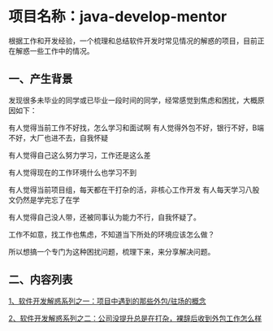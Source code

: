 # 项目名称：java-develop-mentor
根据工作和开发经验，一个梳理和总结软件开发时常见情况的解惑的项目，目前正在解惑一些工作中的情况。

## 一、产生背景

发现很多未毕业的同学或已毕业一段时间的同学，经常感觉到焦虑和困扰，大概原因如下：

 有人觉得当前工作不好找，怎么学习和面试啊 有人觉得外包不好，银行不好，B端不好，大厂也进不去，自我怀疑

有人觉得自己这么努力学习，工作还是这么差

有人觉得现在的工作环境什么也学习不到

有人觉得当前项目组，每天都在干打杂的活，非核心工作开发 有人每天学习八股文仍然是学完忘了在学

有人觉得自己没人带，还被同事认为能力不行，自我怀疑了。

工作不如意，找工作也焦虑，不知道当下所处的环境应该怎么做？

所以想搞一个专门为这种困扰问题，梳理下来，来分享解决问题。

## 二、内容列表

[1、软件开发解惑系列之一：项目中遇到的那些外包/驻场的概念](https://github.com/wuchubuzai2018/java-develop-mentor/blob/main/1.%E8%BD%AF%E4%BB%B6%E5%BC%80%E5%8F%91%E8%A7%A3%E6%83%91%E7%B3%BB%E5%88%97/1.%E6%89%AB%E7%9B%B2%E4%B8%80%E4%B8%8B%E9%A1%B9%E7%9B%AE%E4%B8%AD%E9%A9%BB%E5%9C%BA:%E5%A4%96%E5%8C%85%E8%BF%99%E4%BA%9B%E6%A6%82%E5%BF%B5.md)

[2、软件开发解惑系列之二：公司没提升总是在打杂，裸辞后收到外包工作怎么样](./1.扫盲一下项目中驻场/外包这些概念.md)
